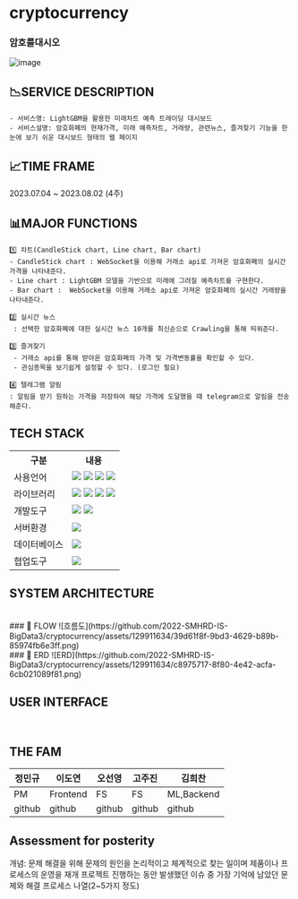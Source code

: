 # **cryptocurrency**
### 암호를대시오
![image](https://github.com/2022-SMHRD-IS-BigData3/cryptocurrency/assets/128571044/321bef90-6a00-44b1-8ca2-332ea52da0df)



## 📉SERVICE DESCRIPTION

    - 서비스명: LightGBM을 활용한 미래차트 예측 트레이딩 대시보드
    - 서비스설명: 암호화폐의 현재가격, 미래 예측차트, 거래량, 관련뉴스, 즐겨찾기 기능을 한눈에 보기 쉬운 대시보드 형태의 웹 페이지 

## 📈TIME FRAME
2023.07.04 ~ 2023.08.02 (4주)

## 📊MAJOR FUNCTIONS
    1️⃣ 차트(CandleStick chart, Line chart, Bar chart)
    - CandleStick chart : WebSocket을 이용해 거래소 api로 가져온 암호화폐의 실시간 가격을 나타내준다.
    - Line chart : LightGBM 모델을 기반으로 미래에 그려질 예측차트를 구현한다.
    - Bar chart :  WebSocket을 이용해 거래소 api로 가져온 암호화폐의 실시간 거래량을 나타내준다.

    2️⃣ 실시간 뉴스
     : 선택한 암호화폐에 대한 실시간 뉴스 10개를 최신순으로 Crawling을 통해 띄워준다.

    3️⃣ 즐겨찾기
     - 거래소 api를 통해 받아온 암호화폐의 가격 및 가격변동률을 확인할 수 있다.
     - 관심종목을 보기쉽게 설정할 수 있다. (로그인 필요)

    4️⃣ 텔레그램 알림
    : 알림을 받기 원하는 가격을 저장하여 해당 가격에 도달했을 때 telegram으로 알림을 전송해준다.

    
    

## TECH STACK

<table>
    <tr>
        <th>구분</th>
        <th>내용</th>
    </tr>
    <tr>
        <td>사용언어</td>
        <td>
            <img src="https://img.shields.io/badge/java-007396?style=for-the-badge&logo=java&logoColor=white">
            <img src="https://img.shields.io/badge/HTML5-E34F26?style=for-the-badge&logo=HTML5&logoColor=white"/>
            <img src="https://img.shields.io/badge/CSS3-1572B6?style=for-the-badge&logo=CSS3&logoColor=white"/>
            <img src="https://img.shields.io/badge/python-3776AB?style=for-the-badge&logo=python&logoColor=white">
        </td>
    </tr>
    <tr>
        <td>라이브러리</td>
        <td>
            <img src="https://img.shields.io/badge/BootStrap-7952B3?style=for-the-badge&logo=BootStrap&logoColor=white"/>
            <img src="https://img.shields.io/badge/spring-6DB33F?style=for-the-badge&logo=spring&logoColor=white">
            <img src="https://img.shields.io/badge/JavaScript-F7DF1E?style=for-the-badge&logo=JavaScript&logoColor=white"/>
            <img src="https://img.shields.io/badge/jquery-0769AD?style=for-the-badge&logo=jquery&logoColor=white">
        </td>
    </tr>
    <tr>
        <td>개발도구</td>
        <td>
            <img src="https://img.shields.io/badge/Eclipse-2C2255?style=for-the-badge&logo=Eclipse&logoColor=white"/>
            <img src="https://img.shields.io/badge/VSCode-007ACC?style=for-the-badge&logo=VisualStudioCode&logoColor=white"/>
        </td>
    </tr>
    <tr>
        <td>서버환경</td>
        <td>
            <img src="https://img.shields.io/badge/Apache Tomcat-D22128?style=for-the-badge&logo=Apache Tomcat&logoColor=white"/>
        </td>
    </tr>
    <tr>
        <td>데이터베이스</td>
        <td>
            <img src="https://img.shields.io/badge/mysql-4479A1?style=for-the-badge&logo=mysql&logoColor=white"> 
        </td>
    </tr>
    <tr>
        <td>협업도구</td>
        <td>
            <img src="https://img.shields.io/badge/GitHub-181717?style=for-the-badge&logo=GitHub&logoColor=white"/>
        </td>
    </tr>
</table>

## SYSTEM ARCHITECTURE

<br>
### 📌 FLOW
![흐름도](https://github.com/2022-SMHRD-IS-BigData3/cryptocurrency/assets/129911634/39d61f8f-9bd3-4629-b89b-85974fb6e3ff.png)




<br>
### 📌 ERD
![ERD](https://github.com/2022-SMHRD-IS-BigData3/cryptocurrency/assets/129911634/c8975717-8f80-4e42-acfa-6cb021089f81.png)





## USER INTERFACE





<br>



## THE FAM
| 정민규 | 이도연 | 오선영 | 고주진 | 김희찬 |
|---| ---|---|---|---|
| PM | Frontend |	FS | FS | ML,Backend |
|github|github |github |github |github|

## Assessment for posterity
개념: 문제 해결을 위해 문제의 원인을 논리적이고 체계적으로 찾는 일이며 제품이나 프로세스의 운영을 재개 프로젝트 진행하는 동안 발생했던 이슈 중 가장 기억에 남았던 문제와 해결 프로세스 나열(2~5가지 정도)

